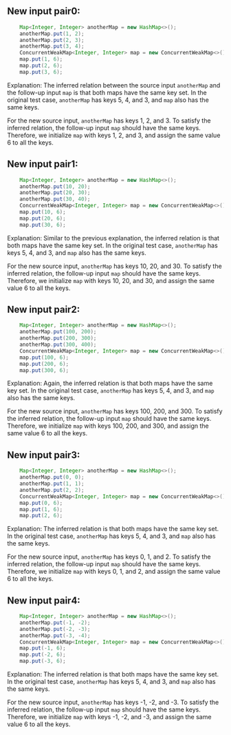 ## New input pair0:
```java
    Map<Integer, Integer> anotherMap = new HashMap<>();
    anotherMap.put(1, 2);
    anotherMap.put(2, 3);
    anotherMap.put(3, 4);
    ConcurrentWeakMap<Integer, Integer> map = new ConcurrentWeakMap<>();
    map.put(1, 6);
    map.put(2, 6);
    map.put(3, 6);
```

Explanation: 
The inferred relation between the source input `anotherMap` and the follow-up input `map` is that both maps have the same key set. In the original test case, `anotherMap` has keys 5, 4, and 3, and `map` also has the same keys. 

For the new source input, `anotherMap` has keys 1, 2, and 3. To satisfy the inferred relation, the follow-up input `map` should have the same keys. Therefore, we initialize `map` with keys 1, 2, and 3, and assign the same value 6 to all the keys.

## New input pair1:
```java
    Map<Integer, Integer> anotherMap = new HashMap<>();
    anotherMap.put(10, 20);
    anotherMap.put(20, 30);
    anotherMap.put(30, 40);
    ConcurrentWeakMap<Integer, Integer> map = new ConcurrentWeakMap<>();
    map.put(10, 6);
    map.put(20, 6);
    map.put(30, 6);
```

Explanation: 
Similar to the previous explanation, the inferred relation is that both maps have the same key set. In the original test case, `anotherMap` has keys 5, 4, and 3, and `map` also has the same keys. 

For the new source input, `anotherMap` has keys 10, 20, and 30. To satisfy the inferred relation, the follow-up input `map` should have the same keys. Therefore, we initialize `map` with keys 10, 20, and 30, and assign the same value 6 to all the keys.

## New input pair2:
```java
    Map<Integer, Integer> anotherMap = new HashMap<>();
    anotherMap.put(100, 200);
    anotherMap.put(200, 300);
    anotherMap.put(300, 400);
    ConcurrentWeakMap<Integer, Integer> map = new ConcurrentWeakMap<>();
    map.put(100, 6);
    map.put(200, 6);
    map.put(300, 6);
```

Explanation: 
Again, the inferred relation is that both maps have the same key set. In the original test case, `anotherMap` has keys 5, 4, and 3, and `map` also has the same keys. 

For the new source input, `anotherMap` has keys 100, 200, and 300. To satisfy the inferred relation, the follow-up input `map` should have the same keys. Therefore, we initialize `map` with keys 100, 200, and 300, and assign the same value 6 to all the keys.

## New input pair3:
```java
    Map<Integer, Integer> anotherMap = new HashMap<>();
    anotherMap.put(0, 0);
    anotherMap.put(1, 1);
    anotherMap.put(2, 2);
    ConcurrentWeakMap<Integer, Integer> map = new ConcurrentWeakMap<>();
    map.put(0, 6);
    map.put(1, 6);
    map.put(2, 6);
```

Explanation: 
The inferred relation is that both maps have the same key set. In the original test case, `anotherMap` has keys 5, 4, and 3, and `map` also has the same keys. 

For the new source input, `anotherMap` has keys 0, 1, and 2. To satisfy the inferred relation, the follow-up input `map` should have the same keys. Therefore, we initialize `map` with keys 0, 1, and 2, and assign the same value 6 to all the keys.

## New input pair4:
```java
    Map<Integer, Integer> anotherMap = new HashMap<>();
    anotherMap.put(-1, -2);
    anotherMap.put(-2, -3);
    anotherMap.put(-3, -4);
    ConcurrentWeakMap<Integer, Integer> map = new ConcurrentWeakMap<>();
    map.put(-1, 6);
    map.put(-2, 6);
    map.put(-3, 6);
```

Explanation: 
The inferred relation is that both maps have the same key set. In the original test case, `anotherMap` has keys 5, 4, and 3, and `map` also has the same keys. 

For the new source input, `anotherMap` has keys -1, -2, and -3. To satisfy the inferred relation, the follow-up input `map` should have the same keys. Therefore, we initialize `map` with keys -1, -2, and -3, and assign the same value 6 to all the keys.